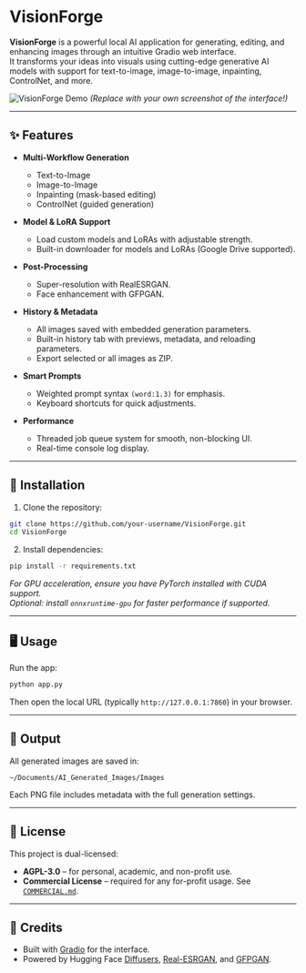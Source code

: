 # VisionForge

**VisionForge** is a powerful local AI application for generating, editing, and enhancing images through an intuitive Gradio web interface.  
It transforms your ideas into visuals using cutting-edge generative AI models with support for text-to-image, image-to-image, inpainting, ControlNet, and more.

![VisionForge Demo](https://i.imgur.com/nJ2uV3S.png)
*(Replace with your own screenshot of the interface!)*

---

## ✨ Features
- **Multi-Workflow Generation**  
  - Text-to-Image  
  - Image-to-Image  
  - Inpainting (mask-based editing)  
  - ControlNet (guided generation)  

- **Model & LoRA Support**  
  - Load custom models and LoRAs with adjustable strength.  
  - Built-in downloader for models and LoRAs (Google Drive supported).  

- **Post-Processing**  
  - Super-resolution with RealESRGAN.  
  - Face enhancement with GFPGAN.  

- **History & Metadata**  
  - All images saved with embedded generation parameters.  
  - Built-in history tab with previews, metadata, and reloading parameters.  
  - Export selected or all images as ZIP.  

- **Smart Prompts**  
  - Weighted prompt syntax `(word:1.3)` for emphasis.  
  - Keyboard shortcuts for quick adjustments.  

- **Performance**  
  - Threaded job queue system for smooth, non-blocking UI.  
  - Real-time console log display.  

---

## 🚀 Installation

1. Clone the repository:
```bash
git clone https://github.com/your-username/VisionForge.git
cd VisionForge
```

2. Install dependencies:
```bash
pip install -r requirements.txt
```

*For GPU acceleration, ensure you have PyTorch installed with CUDA support.*  
*Optional: install `onnxruntime-gpu` for faster performance if supported.*  

---

## 🖥️ Usage

Run the app:
```bash
python app.py
```

Then open the local URL (typically `http://127.0.0.1:7860`) in your browser.

---

## 📂 Output

All generated images are saved in:
```
~/Documents/AI_Generated_Images/Images
```
Each PNG file includes metadata with the full generation settings.

---

## 📜 License

This project is dual-licensed:  

- **AGPL-3.0** – for personal, academic, and non-profit use.  
- **Commercial License** – required for any for-profit usage. See [`COMMERCIAL.md`](COMMERCIAL.md).  

---

## 🙏 Credits
- Built with [Gradio](https://gradio.app/) for the interface.  
- Powered by Hugging Face [Diffusers](https://huggingface.co/docs/diffusers), [Real-ESRGAN](https://github.com/xinntao/Real-ESRGAN), and [GFPGAN](https://github.com/TencentARC/GFPGAN).  
